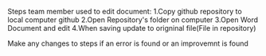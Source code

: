Steps team member used to edit document:
1.Copy github repository to local computer github
2.Open Repository's folder on computer
3.Open Word Document and edit
4.When saving update to origninal file(File in repository)

Make any changes to steps if an error is found or an improvemnt is found
